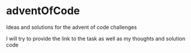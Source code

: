 # adventOfCode
Ideas and solutions for the advent of code challenges

I will try to provide the link to the task as well as my thoughts and solution code
